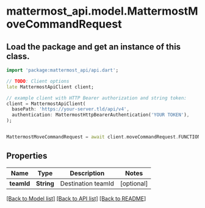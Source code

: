 # mattermost_api.model.MattermostMoveCommandRequest

## Load the package and get an instance of this class.
```dart
import 'package:mattermost_api/api.dart';

// TODO: Client options
late MattermostApiClient client;

// example client with HTTP Bearer authorization and string token:
client = MattermostApiClient(
  basePath: 'https://your-server.tld/api/v4',
  authentication: MattermostHttpBearerAuthentication('YOUR TOKEN'),
);


MattermostMoveCommandRequest = await client.moveCommandRequest.FUNCTION_THAT_RETURNS_THIS_CLASS();

```

## Properties
Name | Type | Description | Notes
------------ | ------------- | ------------- | -------------
**teamId** | **String** | Destination teamId | [optional] 

[[Back to Model list]](../GENERATED_README.md#documentation-for-models) [[Back to API list]](../GENERATED_README.md#documentation-for-api-endpoints) [[Back to README]](../GENERATED_README.md)


